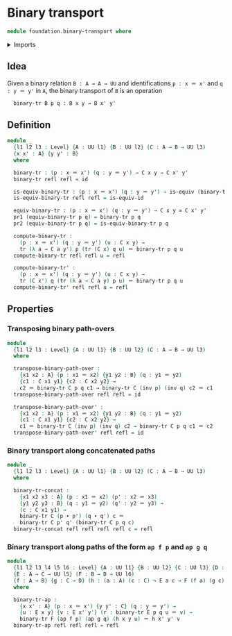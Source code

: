 # Binary transport

```agda
module foundation.binary-transport where
```

<details><summary>Imports</summary>

```agda
open import foundation-core.dependent-pair-types
open import foundation-core.equivalences
open import foundation-core.functions
open import foundation-core.identity-types
open import foundation-core.universe-levels
```

</details>

## Idea

Given a binary relation `B : A → A → UU` and identifications `p : x ＝ x'` and
`q : y ＝ y'` in `A`, the binary transport of `B` is an operation

```md
  binary-tr B p q : B x y → B x' y'
```

## Definition

```agda
module _
  {l1 l2 l3 : Level} {A : UU l1} {B : UU l2} (C : A → B → UU l3)
  {x x' : A} {y y' : B} 
  where

  binary-tr : (p : x ＝ x') (q : y ＝ y') → C x y → C x' y'
  binary-tr refl refl = id

  is-equiv-binary-tr : (p : x ＝ x') (q : y ＝ y') → is-equiv (binary-tr p q)
  is-equiv-binary-tr refl refl = is-equiv-id

  equiv-binary-tr : (p : x ＝ x') (q : y ＝ y') → C x y ≃ C x' y'
  pr1 (equiv-binary-tr p q) = binary-tr p q
  pr2 (equiv-binary-tr p q) = is-equiv-binary-tr p q

  compute-binary-tr :
    (p : x ＝ x') (q : y ＝ y') (u : C x y) →
    tr (λ a → C a y') p (tr (C x) q u) ＝ binary-tr p q u
  compute-binary-tr refl refl u = refl

  compute-binary-tr' :
    (p : x ＝ x') (q : y ＝ y') (u : C x y) →
    tr (C x') q (tr (λ a → C a y) p u) ＝ binary-tr p q u
  compute-binary-tr' refl refl u = refl
```

## Properties

### Transposing binary path-overs

```agda
module _
  {l1 l2 l3 : Level} {A : UU l1} {B : UU l2} (C : A → B → UU l3)
  where

  transpose-binary-path-over :
    {x1 x2 : A} (p : x1 ＝ x2) {y1 y2 : B} (q : y1 ＝ y2)
    {c1 : C x1 y1} {c2 : C x2 y2} →
    c2 ＝ binary-tr C p q c1 → binary-tr C (inv p) (inv q) c2 ＝ c1
  transpose-binary-path-over refl refl = id

  transpose-binary-path-over' :
    {x1 x2 : A} (p : x1 ＝ x2) {y1 y2 : B} (q : y1 ＝ y2)
    {c1 : C x1 y1} {c2 : C x2 y2} →
    c1 ＝ binary-tr C (inv p) (inv q) c2 → binary-tr C p q c1 ＝ c2
  transpose-binary-path-over' refl refl = id
```

### Binary transport along concatenated paths

```agda
module _
  {l1 l2 l3 : Level} {A : UU l1} {B : UU l2} (C : A → B → UU l3)
  where

  binary-tr-concat :
    {x1 x2 x3 : A} (p : x1 ＝ x2) (p' : x2 ＝ x3)
    {y1 y2 y3 : B} (q : y1 ＝ y2) (q' : y2 ＝ y3) →
    (c : C x1 y1) →
    binary-tr C (p ∙ p') (q ∙ q') c ＝
    binary-tr C p' q' (binary-tr C p q c)
  binary-tr-concat refl refl refl refl c = refl
```

### Binary transport along paths of the form `ap f p` and `ap g q`

```agda
module _
  {l1 l2 l3 l4 l5 l6 : Level} {A : UU l1} {B : UU l2} {C : UU l3} {D : UU l4}
  {E : A → C → UU l5} (F : B → D → UU l6)
  {f : A → B} {g : C → D} (h : (a : A) (c : C) → E a c → F (f a) (g c))
  where

  binary-tr-ap :
    {x x' : A} (p : x ＝ x') {y y' : C} (q : y ＝ y') →
    {u : E x y} {v : E x' y'} (r : binary-tr E p q u ＝ v) →
    binary-tr F (ap f p) (ap g q) (h x y u) ＝ h x' y' v
  binary-tr-ap refl refl refl = refl
```
